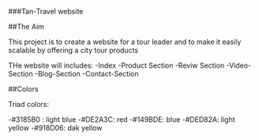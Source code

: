 ###Tan-Travel website

##The Aim

This project is to create a website for a tour leader and to make it easily scalable by offering a city tour products

THe website will includes:
-Index
-Product Section
-Reviw Section
-Video-Section
-Blog-Section
-Contact-Section


##Colors 

Triad colors:

-#3185B0 : light blue
-#DE2A3C: red
-#149BDE: blue
-#DED82A: light yellow
-#918D06: dak yellow
